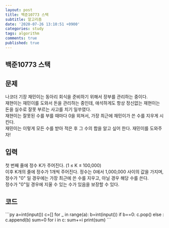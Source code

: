 ```yaml
---
layout: post
title: 백준10773 스택
subtitle: 알고리즘
date: '2020-07-26 13:10:51 +0900'
categories: study
tags: algorithm
comments: true
published: true
---
```

## 백준10773 스택
<h2>문제</h2>
나코더 기장 재민이는 동아리 회식을 준비하기 위해서 장부를 관리하는 중이다.<br>
재현이는 재민이를 도와서 돈을 관리하는 중인데, 애석하게도 항상 정신없는 재현이는 돈을 실수로 잘못 부르는 사고를 치기 일쑤였다.<br>
재현이는 잘못된 수를 부를 때마다 0을 외쳐서, 가장 최근에 재민이가 쓴 수를 지우게 시킨다.<br>
재민이는 이렇게 모든 수를 받아 적은 후 그 수의 합을 알고 싶어 한다. 재민이를 도와주자!<br>
<h2>입력</h2>
첫 번째 줄에 정수 K가 주어진다. (1 ≤ K ≤ 100,000)<br>
이후 K개의 줄에 정수가 1개씩 주어진다. 정수는 0에서 1,000,000 사이의 값을 가지며, 정수가 "0" 일 경우에는 가장 최근에 쓴 수를 지우고, 아닐 경우 해당 수를 쓴다.<br>
정수가 "0"일 경우에 지울 수 있는 수가 있음을 보장할 수 있다.<br>
<h2>코드</h2>
```py
a=int(input())
c=[]
for _ in range(a):
    b=int(input())
    if b==0:
        c.pop()
    else :
        c.append(b)
sum=0
for i in c:
    sum+=i
print(sum)
```